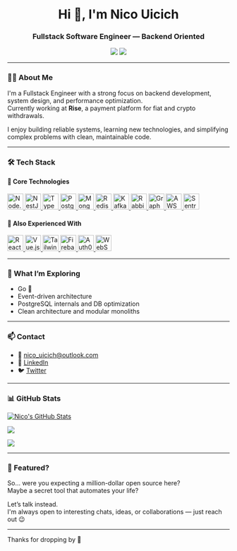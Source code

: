 <h1 align="center">Hi 👋, I'm Nico Uicich</h1>
<h3 align="center">Fullstack Software Engineer — Backend Oriented</h3>

<p align="center">
  <a href="https://twitter.com/NicoUicich"><img src="https://img.shields.io/twitter/follow/NicoUicich?style=for-the-badge" /></a>
  <a href="https://github.com/Nicouicich"><img src="https://img.shields.io/github/followers/Nicouicich?style=for-the-badge" /></a>
</p>

---

### 👨‍💻 About Me

I'm a Fullstack Engineer with a strong focus on backend development, system design, and performance optimization.  
Currently working at **Rise**, a payment platform for fiat and crypto withdrawals.

I enjoy building reliable systems, learning new technologies, and simplifying complex problems with clean, maintainable code.

---

### 🛠 Tech Stack

#### 🔧 Core Technologies

<p align="left">
  <a href="https://nodejs.org/" target="_blank" rel="noreferrer">
    <img src="https://raw.githubusercontent.com/danielcranney/readme-generator/main/public/icons/skills/nodejs-colored.svg" width="36" height="36" alt="Node.js" />
  </a>
  <a href="https://nestjs.com/" target="_blank" rel="noreferrer">
    <img src="https://raw.githubusercontent.com/danielcranney/readme-generator/main/public/icons/skills/nestjs-colored.svg" width="36" height="36" alt="NestJS" />
  </a>
  <a href="https://www.typescriptlang.org/" target="_blank" rel="noreferrer">
    <img src="https://raw.githubusercontent.com/danielcranney/readme-generator/main/public/icons/skills/typescript-colored.svg" width="36" height="36" alt="TypeScript" />
  </a>
  <a href="https://www.postgresql.org/" target="_blank" rel="noreferrer">
    <img src="https://raw.githubusercontent.com/danielcranney/readme-generator/main/public/icons/skills/postgresql-colored.svg" width="36" height="36" alt="PostgreSQL" />
  </a>
  <a href="https://www.mongodb.com/" target="_blank" rel="noreferrer">
    <img src="https://raw.githubusercontent.com/danielcranney/readme-generator/main/public/icons/skills/mongodb-colored.svg" width="36" height="36" alt="MongoDB" />
  </a>
  <a href="https://redis.io/" target="_blank" rel="noreferrer">
    <img src="https://raw.githubusercontent.com/danielcranney/readme-generator/main/public/icons/skills/redis-colored.svg" width="36" height="36" alt="Redis" />
  </a>
  <a href="https://kafka.apache.org/" target="_blank" rel="noreferrer">
    <img src="https://raw.githubusercontent.com/danielcranney/readme-generator/main/public/icons/skills/kafka-colored.svg" width="36" height="36" alt="Kafka" />
  </a>
  <a href="https://www.rabbitmq.com/" target="_blank" rel="noreferrer">
    <img src="https://raw.githubusercontent.com/danielcranney/readme-generator/main/public/icons/skills/rabbitmq-colored.svg" width="36" height="36" alt="RabbitMQ" />
  </a>
  <a href="https://graphql.org/" target="_blank" rel="noreferrer">
    <img src="https://raw.githubusercontent.com/danielcranney/readme-generator/main/public/icons/skills/graphql-colored.svg" width="36" height="36" alt="GraphQL" />
  </a>
  <a href="https://aws.amazon.com/" target="_blank" rel="noreferrer">
    <img src="https://raw.githubusercontent.com/danielcranney/readme-generator/main/public/icons/skills/amazonaws-colored.svg" width="36" height="36" alt="AWS" />
  </a>
  <a href="https://sentry.io/" target="_blank" rel="noreferrer">
    <img src="https://raw.githubusercontent.com/danielcranney/readme-generator/main/public/icons/skills/sentry-colored.svg" width="36" height="36" alt="Sentry" />
  </a>
</p>

#### 🧱 Also Experienced With

<p align="left">
  <a href="https://reactjs.org/" target="_blank" rel="noreferrer">
    <img src="https://raw.githubusercontent.com/danielcranney/readme-generator/main/public/icons/skills/react-colored.svg" width="36" height="36" alt="React" />
  </a>
  <a href="https://vuejs.org/" target="_blank" rel="noreferrer">
    <img src="https://raw.githubusercontent.com/danielcranney/readme-generator/main/public/icons/skills/vuejs-colored.svg" width="36" height="36" alt="Vue.js" />
  </a>
  <a href="https://tailwindcss.com/" target="_blank" rel="noreferrer">
    <img src="https://raw.githubusercontent.com/danielcranney/readme-generator/main/public/icons/skills/tailwindcss-colored.svg" width="36" height="36" alt="TailwindCSS" />
  </a>
  <a href="https://firebase.google.com/" target="_blank" rel="noreferrer">
    <img src="https://raw.githubusercontent.com/danielcranney/readme-generator/main/public/icons/skills/firebase-colored.svg" width="36" height="36" alt="Firebase" />
  </a>
  <a href="https://auth0.com/" target="_blank" rel="noreferrer">
    <img src="https://raw.githubusercontent.com/danielcranney/readme-generator/main/public/icons/skills/auth0-colored.svg" width="36" height="36" alt="Auth0" />
  </a>
  <a href="https://developer.mozilla.org/en-US/docs/Web/API/WebSockets_API" target="_blank" rel="noreferrer">
    <img src="https://raw.githubusercontent.com/danielcranney/readme-generator/main/public/icons/skills/websocket-colored.svg" width="36" height="36" alt="WebSockets" />
  </a>
</p>


---

### 🧪 What I’m Exploring

- Go 🐹  
- Event-driven architecture  
- PostgreSQL internals and DB optimization  
- Clean architecture and modular monoliths

---

### 📫 Contact

- 📧 [nico_uicich@outlook.com](mailto:nico_uicich@outlook.com)  
- 💼 [LinkedIn](https://www.linkedin.com/in/nicolas-uicich)  
- 🐦 [Twitter](https://twitter.com/NicoUicich)

---

### 📊 GitHub Stats

<a href="https://github.com/Nicouicich"><img src="https://github-readme-stats.vercel.app/api?username=Nicouicich&show_icons=true&theme=radical&count_private=true" alt="Nico's GitHub Stats" /></a>

<a href="https://github.com/Nicouicich"><img src="https://github-readme-streak-stats.herokuapp.com/?user=Nicouicich&theme=radical" /></a>

<a href="https://github.com/Nicouicich"><img src="https://github-readme-stats.vercel.app/api/top-langs/?username=Nicouicich&layout=compact&theme=radical" /></a>

---

### 🧠 Featured?

So… were you expecting a million-dollar open source here?  
Maybe a secret tool that automates your life?

Let’s talk instead.  
I'm always open to interesting chats, ideas, or collaborations — just reach out 😉

---

Thanks for dropping by 👋
